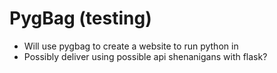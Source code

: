 # PygBag (testing)
- Will use pygbag to create a website to run python in
- Possibly deliver using possible api shenanigans with flask?
